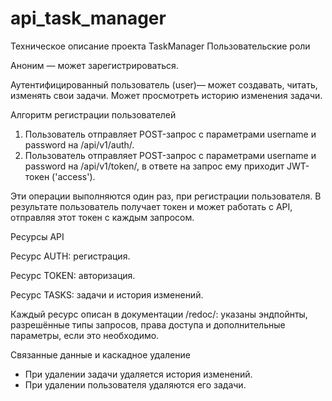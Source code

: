 # api_task_manager
Техническое описание проекта TaskManager
Пользовательские роли

Аноним — может зарегистрироваться.

Аутентифицированный пользователь (user)— может создавать, читать, изменять свои задачи. Может просмотреть историю изменения задачи.


Алгоритм регистрации пользователей
1. Пользователь отправляет POST-запрос с параметрами username и password на /api/v1/auth/.
2. Пользователь отправляет POST-запрос с параметрами username и password на /api/v1/token/, в ответе на запрос ему приходит JWT-токен ('access').

Эти операции выполняются один раз, при регистрации пользователя. В результате пользователь получает токен и может работать с API, отправляя этот токен с каждым запросом.


Ресурсы API

Ресурс AUTH: регистрация.

Ресурс TOKEN: авторизация.

Ресурс TASKS: задачи и история изменений.


Каждый ресурс описан в документации /redoc/: указаны эндпойнты, разрешённые типы запросов, права доступа и дополнительные параметры, если это необходимо.


Связанные данные и каскадное удаление
* При удалении задачи удаляется история изменений.
* При удалении пользователя удаляются его задачи.
